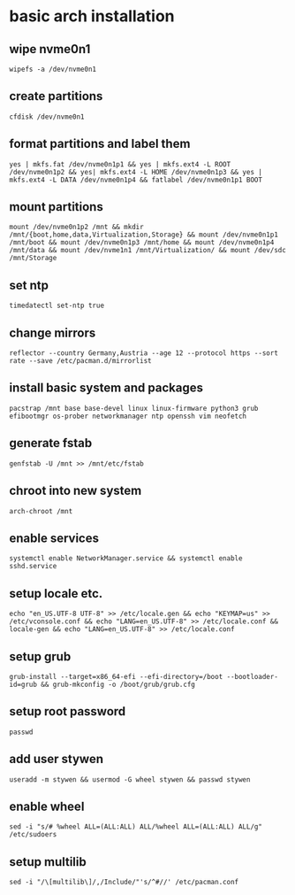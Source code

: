 # basic arch installation
## wipe nvme0n1
```
wipefs -a /dev/nvme0n1
```

## create partitions
```
cfdisk /dev/nvme0n1
```

## format partitions and label them
```
yes | mkfs.fat /dev/nvme0n1p1 && yes | mkfs.ext4 -L ROOT /dev/nvme0n1p2 && yes| mkfs.ext4 -L HOME /dev/nvme0n1p3 && yes | mkfs.ext4 -L DATA /dev/nvme0n1p4 && fatlabel /dev/nvme0n1p1 BOOT
```

## mount partitions
```
mount /dev/nvme0n1p2 /mnt && mkdir /mnt/{boot,home,data,Virtualization,Storage} && mount /dev/nvme0n1p1 /mnt/boot && mount /dev/nvme0n1p3 /mnt/home && mount /dev/nvme0n1p4 /mnt/data && mount /dev/nvme1n1 /mnt/Virtualization/ && mount /dev/sdc /mnt/Storage
```

## set ntp
```
timedatectl set-ntp true
```

## change mirrors
```
reflector --country Germany,Austria --age 12 --protocol https --sort rate --save /etc/pacman.d/mirrorlist
```

## install basic system and packages
```
pacstrap /mnt base base-devel linux linux-firmware python3 grub efibootmgr os-prober networkmanager ntp openssh vim neofetch
```

## generate fstab
```
genfstab -U /mnt >> /mnt/etc/fstab
```

## chroot into new system
```
arch-chroot /mnt
```

## enable services
```
systemctl enable NetworkManager.service && systemctl enable sshd.service
```

## setup locale etc.
```
echo "en_US.UTF-8 UTF-8" >> /etc/locale.gen && echo "KEYMAP=us" >> /etc/vconsole.conf && echo "LANG=en_US.UTF-8" >> /etc/locale.conf && locale-gen && echo "LANG=en_US.UTF-8" >> /etc/locale.conf
```

## setup grub
```
grub-install --target=x86_64-efi --efi-directory=/boot --bootloader-id=grub && grub-mkconfig -o /boot/grub/grub.cfg
```

## setup root password
```
passwd
```

## add user stywen
```
useradd -m stywen && usermod -G wheel stywen && passwd stywen
```

## enable wheel
```
sed -i "s/# %wheel ALL=(ALL:ALL) ALL/%wheel ALL=(ALL:ALL) ALL/g" /etc/sudoers
```

## setup multilib
```
sed -i "/\[multilib\]/,/Include/"'s/^#//' /etc/pacman.conf
```
